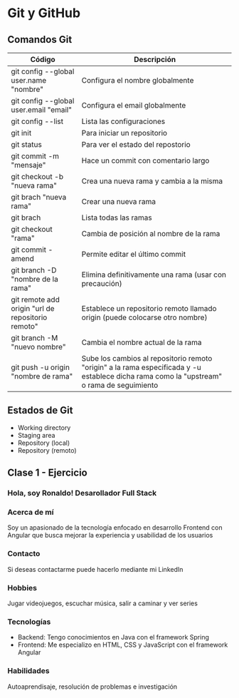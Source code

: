 # Git y GitHub

## Comandos Git

| Código                                            | Descripción                                                                                                                               |
| ------------------------------------------------- | ----------------------------------------------------------------------------------------------------------------------------------------- |
| git config --global user.name "nombre"            | Configura el nombre globalmente                                                                                                           |
| git config --global user.email "email"            | Configura el email globalmente                                                                                                            |
| git config --list                                 | Lista las configuraciones                                                                                                                 |
| git init                                          | Para iniciar un repositorio                                                                                                               |
| git status                                        | Para ver el estado del repostorio                                                                                                         |
| git commit -m "mensaje"                           | Hace un commit con comentario largo                                                                                                       |
| git checkout -b "nueva rama"                      | Crea una nueva rama y cambia a la misma                                                                                                   |
| git brach "nueva rama"                            | Crear una nueva rama                                                                                                                      |
| git brach                                         | Lista todas las ramas                                                                                                                     |
| git checkout "rama"                               | Cambia de posición al nombre de la rama                                                                                                   |
| git commit -amend                                 | Permite editar el último commit                                                                                                           |
| git branch -D "nombre de la rama"                 | Elimina definitivamente una rama (usar con precaución)                                                                                    |
| git remote add origin "url de repositorio remoto" | Establece un repositorio remoto llamado origin (puede colocarse otro nombre)                                                              |
| git branch -M "nuevo nombre"                      | Cambia el nombre actual de la rama                                                                                                        |
| git push -u origin "nombre de rama"               | Sube los cambios al repositorio remoto "origin" a la rama especificada y -u establece dicha rama como la "upstream" o rama de seguimiento |

## Estados de Git

- Working directory
- Staging area
- Repository (local)
- Repository (remoto)

## Clase 1 - Ejercicio

### Hola, soy Ronaldo! Desarollador Full Stack

### Acerca de mí

Soy un apasionado de la tecnología enfocado en desarrollo Frontend con Angular que busca mejorar la experiencia y usabilidad de los usuarios

### Contacto

Si deseas contactarme puede hacerlo mediante mi LinkedIn

### Hobbies

Jugar videojuegos, escuchar música, salir a caminar y ver series

### Tecnologías

- Backend: Tengo conocimientos en Java con el framework Spring
- Frontend: Me especializo en HTML, CSS y JavaScript con el framework Angular

### Habilidades

Autoaprendisaje, resolución de problemas e investigación
